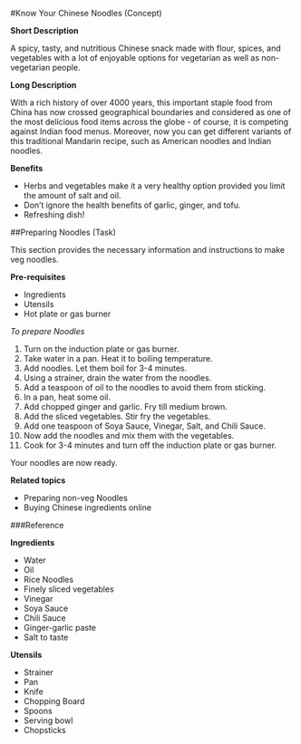 #Know Your Chinese Noodles (Concept)

**Short Description**
 
A spicy, tasty, and nutritious Chinese snack made with flour, spices, and vegetables with a lot of enjoyable options for vegetarian as well as non-vegetarian people. 

**Long Description**

With a rich history of over 4000 years, this important staple food from China has now crossed geographical boundaries and considered as one of the most delicious food items across the globe - of course, it is competing against Indian food menus. 
Moreover, now you can get different variants of this traditional Mandarin recipe, such as American noodles and Indian noodles. 

**Benefits**
 
* Herbs and vegetables make it a very healthy option provided you limit the amount of salt and oil.
* Don’t ignore the health benefits of garlic, ginger, and tofu.  
* Refreshing dish!

##Preparing Noodles (Task)

This section provides the necessary information and instructions to make veg noodles.

**Pre-requisites**

* Ingredients
* Utensils
* Hot plate or gas burner

*To prepare Noodles*

1. Turn on the induction plate or gas burner.
2. Take water in a pan. Heat it to boiling temperature.
3. Add noodles. Let them boil for 3-4 minutes. 
4. Using a strainer, drain the water from the noodles. 
5. Add a teaspoon of oil to the noodles to avoid them from sticking.
5. In a pan, heat some oil.
6. Add chopped ginger and garlic. Fry till medium brown.
7. Add the sliced vegetables. Stir fry the vegetables.
8. Add one teaspoon of Soya Sauce, Vinegar, Salt, and Chili Sauce.
9. Now add the noodles and mix them with the vegetables. 
10. Cook for 3-4 minutes and turn off the induction plate or gas burner.

Your noodles are now ready.

**Related topics**

* Preparing non-veg Noodles
* Buying Chinese ingredients online
	

###Reference

**Ingredients** 

* Water
* Oil
* Rice Noodles
* Finely sliced vegetables
* Vinegar
* Soya Sauce
* Chili Sauce
* Ginger-garlic paste
* Salt to taste

**Utensils**

* Strainer
* Pan
* Knife
* Chopping Board
* Spoons
* Serving bowl
* Chopsticks

